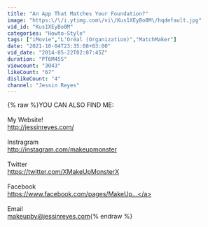```yaml
---
title: "An App That Matches Your Foundation?"
image: "https:\/\/i.ytimg.com\/vi\/Kus1XEyBo0M\/hqdefault.jpg"
vid_id: "Kus1XEyBo0M"
categories: "Howto-Style"
tags: ["iMovie","L'Oréal (Organization)","MatchMaker"]
date: "2021-10-04T23:35:08+03:00"
vid_date: "2014-05-22T02:07:45Z"
duration: "PT6M45S"
viewcount: "3043"
likeCount: "67"
dislikeCount: "4"
channel: "Jessin Reyes"
---
```

{% raw %}YOU CAN ALSO FIND ME:<br /><br />My Website! <br /><a rel="nofollow" target="blank" href="http://jessinreyes.com/">http://jessinreyes.com/</a><br /><br />Instragram<br /><a rel="nofollow" target="blank" href="http://instagram.com/makeupmonster">http://instagram.com/makeupmonster</a><br /><br />Twitter<br /><a rel="nofollow" target="blank" href="https://twitter.com/XMakeUpMonsterX">https://twitter.com/XMakeUpMonsterX</a><br /><br />Facebook<br /><a rel="nofollow" target="blank" href="https://www.facebook.com/pages/MakeUp...">https://www.facebook.com/pages/MakeUp...</a><br /><br />Email<br />makeupby@jessinreyes.com{% endraw %}
